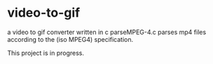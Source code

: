 # video-to-gif
a video to gif converter written in c
parseMPEG-4.c parses mp4 files according to the (iso MPEG4) specification.

This project is in progress.